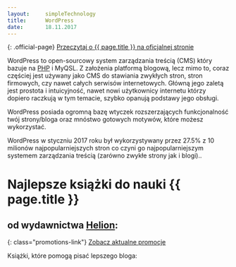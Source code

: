 ```yaml
---
layout:     simpleTechnology
title:      WordPress
date:       18.11.2017
---
```


{: .official-page}
[Przeczytaj o {{ page.title }} na oficjalnej stronie](https://wordpress.org/)


WordPress to open-sourcowy system zarządzania treścią (CMS) który bazuje na [PHP](/technologie/php) i MyQSL. Z założenia platformą blogową, lecz mimo to, coraz częściej jest używany jako CMS do stawiania zwykłych stron, stron firmowych, czy nawet całych serwisów internetowych. Główną jego zaletą jest prostota i intuicyjność, nawet nowi użytkownicy internetu którzy dopiero raczkują w tym temacie, szybko opanują podstawy jego obsługi.

WordPress posiada ogromną bazę wtyczek rozszerzających funkcjonalność twój strony/bloga oraz mnóstwo gotowych motywów, które możesz wykorzystać.

WordPress w styczniu 2017 roku był wykorzystywany przez 27.5% z 10 milionów najpopularniejszych stron co czyni go najpopularniejszym systemem zarządzania treścią (zarówno zwykłe strony jak i blogi)..

# Najlepsze książki do nauki {{ page.title }}
## od wydawnictwa [Helion](http://helion.pl/view/9102Q):

{: class="promotions-link"}
[Zobacz aktualne promocje](http://helion.pl/page/9102Q/promocje)


<div class="book">
    <script src="http://helion.pl/plugins/new/ksiazkasm.phi?id=wopr4i&nr=9102Q&size=181&utf8=1"></script>
</div>

<div class="book">
    <script src="http://helion.pl/plugins/new/ksiazkasm.phi?id=jowozr&nr=9102Q&size=181&utf8=1"></script>
</div>

Książki, które pomogą pisać lepszego bloga:

<div class="book">
    <script src="http://helion.pl/plugins/new/ksiazkasm.phi?id=jazabl&nr=9102Q&size=181&utf8=1"></script>
</div>

<div class="book">
    <script src="http://helion.pl/plugins/new/ksiazkasm.phi?id=prblog&nr=9102Q&size=181&utf8=1"></script>
</div>

<div class="book">
    <script src="http://helion.pl/plugins/new/ksiazkasm.phi?id=magslo&nr=9102Q&size=181&utf8=1"></script>
</div>

